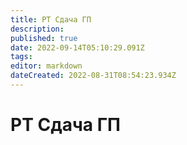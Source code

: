 ```yaml
---
title: РТ Сдача ГП
description: 
published: true
date: 2022-09-14T05:10:29.091Z
tags: 
editor: markdown
dateCreated: 2022-08-31T08:54:23.934Z
---
```


# РТ Сдача ГП

